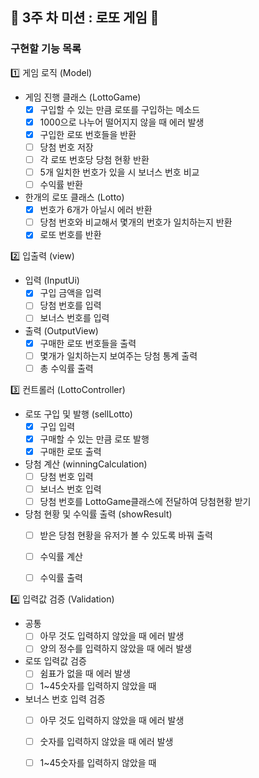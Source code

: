 

## 📌 3주 차 미션 : 로또 게임 🎰

### 구현할 기능 목록

1️⃣ 게임 로직 (Model)

- 게임 진행 클래스 (LottoGame)
    - [x] 구입할 수 있는 만큼 로또를 구입하는 메소드
    - [x] 1000으로 나누어 떨어지지 않을 때 에러 발생
    - [x] 구입한 로또 번호들을 반환
    - [ ] 당첨 번호 저장
    - [ ] 각 로또 번호당 당첨 현황 반환
    - [ ] 5개 일치한 번호가 있을 시 보너스 번호 비교
    - [ ] 수익률 반환

- 한개의 로또 클래스 (Lotto)
    - [x] 번호가 6개가 아닐시 에러 반환
    - [ ] 당첨 번호와 비교해서 몇개의 번호가 일치하는지 반환
    - [x] 로또 번호를 반환

2️⃣ 입출력 (view)

-  입력 (InputUi)
    - [x] 구입 금액을 입력
    - [ ] 당첨 번호를 입력
    - [ ] 보너스 번호를 입력

-  출력 (OutputView)
    - [x] 구매한 로또 번호들을 출력
    - [ ] 몇개가 일치하는지 보여주는 당첨 통계 출력
    - [ ] 총 수익률 출력

3️⃣ 컨트롤러 (LottoController)

- 로또 구입 및 발행 (sellLotto)
    - [x] 구입 입력
    - [x] 구매할 수 있는 만큼 로또 발행
    - [x] 구매한 로또 출력

- 당첨 계산 (winningCalculation)
    - [ ] 당첨 번호 입력
    - [ ] 보너스 번호 입력
    - [ ] 당첨 번호를 LottoGame클래스에 전달하여 당첨현황 받기
    
- 당첨 현황 및 수익률 출력 (showResult)
    - [ ] 받은 당첨 현황을 유저가 볼 수 있도록 바꿔 출력
    - [ ] 수익률 계산
    - [ ] 수익률 출력


4️⃣ 입력값 검증 (Validation)

- 공통
    - [ ] 아무 것도 입력하지 않았을 때 에러 발생
    - [ ] 양의 정수를 입력하지 않았을 때 에러 발생

- 로또 입력값 검증 
    - [ ] 쉼표가 없을 때 에러 발생
    - [ ] 1~45숫자를 입력하지 않았을 때

- 보너스 번호 입력 검증
    - [ ] 아무 것도 입력하지 않았을 때 에러 발생
    - [ ] 숫자를 입력하지 않았을 때 에러 발생
    - [ ] 1~45숫자를 입력하지 않았을 때



